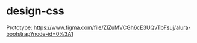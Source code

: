 # design-css 

Prototype: https://www.figma.com/file/ZIZuMVCGh6cE3UQvTbFsuj/alura-bootstrap?node-id=0%3A1
